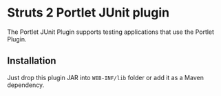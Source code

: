 # Struts 2 Portlet JUnit plugin
The Portlet JUnit Plugin supports testing applications that use the Portlet Plugin.

## Installation
Just drop this plugin JAR into `WEB-INF/lib` folder or add it as a Maven dependency.

